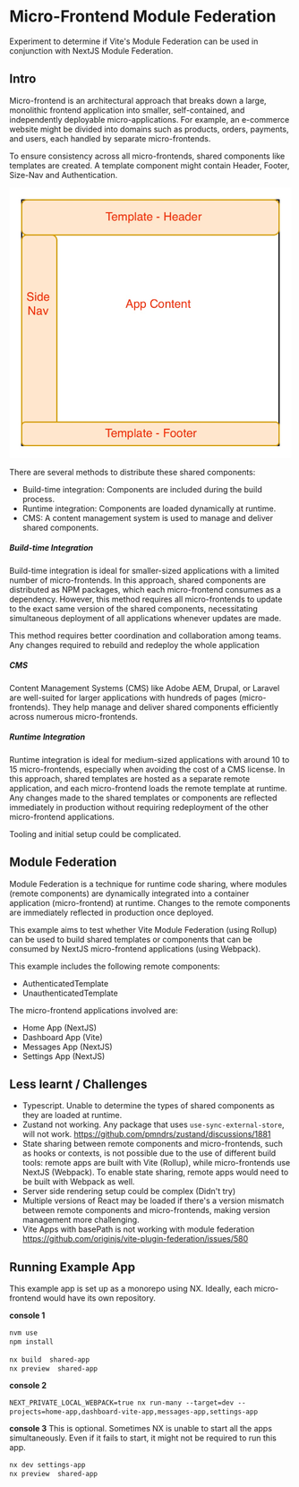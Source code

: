 # Micro-Frontend Module Federation
Experiment to determine if Vite's Module Federation can be used in conjunction with NextJS Module Federation.

## Intro
Micro-frontend is an architectural approach that breaks down a large, monolithic frontend application into smaller, self-contained, and independently deployable micro-applications. For example, an e-commerce website might be divided into domains such as products, orders, payments, and users, each handled by separate micro-frontends.

To ensure consistency across all micro-frontends, shared components like templates are created. A template component might contain Header, Footer, Size-Nav and Authentication.

![Template](docs/micro-frontend-template.jpg)


There are several methods to distribute these shared components:
- Build-time integration: Components are included during the build process.
- Runtime integration: Components are loaded dynamically at runtime.
- CMS: A content management system is used to manage and deliver shared components.

##### Build-time Integration
Build-time integration is ideal for smaller-sized applications with a limited number of micro-frontends. In this approach, shared components are distributed as NPM packages, which each micro-frontend consumes as a dependency. However, this method requires all micro-frontends to update to the exact same version of the shared components, necessitating simultaneous deployment of all applications whenever updates are made. 

This method requires better coordination and collaboration among teams. Any changes required to rebuild and redeploy the whole application

##### CMS
Content Management Systems (CMS) like Adobe AEM, Drupal, or Laravel are well-suited for larger applications with hundreds of pages (micro-frontends). They help manage and deliver shared components efficiently across numerous micro-frontends.

##### Runtime Integration
Runtime integration is ideal for medium-sized applications with around 10 to 15 micro-frontends, especially when avoiding the cost of a CMS license. In this approach, shared templates are hosted as a separate remote application, and each micro-frontend loads the remote template at runtime. Any changes made to the shared templates or components are reflected immediately in production without requiring redeployment of the other micro-frontend applications.

Tooling and initial setup could be complicated.

## Module Federation
Module Federation is a technique for runtime code sharing, where modules (remote components) are dynamically integrated into a container application (micro-frontend) at runtime. Changes to the remote components are immediately reflected in production once deployed.

This example aims to test whether Vite Module Federation (using Rollup) can be used to build shared templates or components that can be consumed by NextJS micro-frontend applications (using Webpack).

This example includes the following remote components:
- AuthenticatedTemplate
- UnauthenticatedTemplate

The micro-frontend applications involved are:
- Home App (NextJS)
- Dashboard App (Vite)
- Messages App (NextJS)
- Settings App (NextJS)

## Less learnt / Challenges
- Typescript. Unable to determine the types of shared components as they are loaded at runtime.
- Zustand not working. Any package that uses `use-sync-external-store`, will not work.
https://github.com/pmndrs/zustand/discussions/1881
- State sharing between remote components and micro-frontends, such as hooks or contexts, is not possible due to the use of different build tools: remote apps are built with Vite (Rollup), while micro-frontends use NextJS (Webpack). To enable state sharing, remote apps would need to be built with Webpack as well.
- Server side rendering setup could be complex (Didn't try)
- Multiple versions of React may be loaded if there's a version mismatch between remote components and micro-frontends, making version management more challenging.
- Vite Apps with basePath is not working with module federation
  https://github.com/originjs/vite-plugin-federation/issues/580

## Running Example App
This example app is set up as a monorepo using NX. Ideally, each micro-frontend would have its own repository.

**console 1**
```shell
nvm use
npm install

nx build  shared-app
nx preview  shared-app
```

**console 2**
```shell
NEXT_PRIVATE_LOCAL_WEBPACK=true nx run-many --target=dev --projects=home-app,dashboard-vite-app,messages-app,settings-app
```

**console 3**
This is optional. Sometimes NX is unable to start all the apps simultaneously. 
Even if it fails to start, it might not be required to run this app.
```shell
nx dev settings-app
nx preview  shared-app
```

